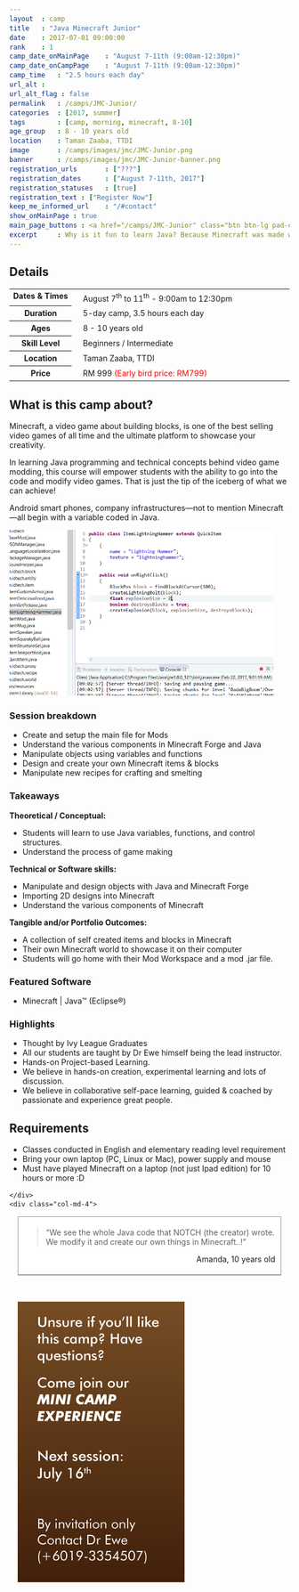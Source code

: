 ```yaml
---
layout 	: camp
title 	: "Java Minecraft Junior"
date 	: 2017-07-01 09:00:00
rank    : 1
camp_date_onMainPage 	: "August 7-11th (9:00am-12:30pm)"
camp_date_onCampPage 	: "August 7-11th (9:00am-12:30pm)"
camp_time	: "2.5 hours each day"
url_alt : 
url_alt_flag : false
permalink   : /camps/JMC-Junior/
categories  : [2017, summer]
tags	    : [camp, morning, minecraft, 8-10]
age_group 	: 8 - 10 years old
location	: Taman Zaaba, TTDI
image		: /camps/images/jmc/JMC-Junior.png
banner		: /camps/images/jmc/JMC-Junior-banner.png
registration_urls		: ["???"]
registration_dates		: ["August 7-11th, 2017"]
registration_statuses	: [true]
registration_text : ["Register Now"]
keep_me_informed_url	: "/#contact"
show_onMainPage : true
main_page_buttons : <a href="/camps/JMC-Junior" class="btn btn-lg pad-c btn-primary-pale">5-day Camp</a>
excerpt		: Why is it fun to learn Java? Because Minecraft was made with Java. <br/>Get introduced to code behind Minecraft to explore the basic of Java programming in a fun and interactive way. Start the curiousity and excitement of coding!
---
```


<div class="row">
    <div class="col-md-8">

<h2>Details</h2>
<table style="white-space: nowrap">
    <col width="13%">
    <col width="3%">
    <col width="84%">
	<tr>
		<th style="vertical-align: top;">Dates & Times</th>
        <td/>
		<td style='padding:5px 10px 5px 5px'>
            August 7<sup>th</sup> to 11<sup>th</sup> - 9:00am to 12:30pm
        </td>
	</tr>
    <tr>
		<th>Duration</th>
        <td/>
		<td style='padding:5px 10px 5px 5px'>5-day camp, 3.5 hours each day</td>
	</tr>
	<tr>
		<th>Ages</th>
        <td/>
		<td style='padding:5px 10px 5px 5px'>8 - 10 years old</td>
	</tr>	
	<tr>
		<th>Skill Level </th>
        <td/>
		<td style='padding:5px 10px 5px 5px'>Beginners / Intermediate</td>
	</tr>
    <tr>
		<th>Location</th>
        <td/>
		<td style='padding:5px 10px 5px 5px'>Taman Zaaba, TTDI</td>
	</tr>
    <tr>
		<th>Price</th>
        <td/>
		<td style='padding:5px 10px 5px 5px'>RM 999 <font color="red">(Early bird price: RM799)</font></td>
	</tr>
</table>

<h2>What is this camp about?</h2>
    
<p>Minecraft, a video game about building blocks, is one of the best selling video games of all time and the ultimate platform to showcase your creativity. </p>
<p>In learning Java programming and technical concepts behind video game modding, this course will empower students with the ability to go into the code and modify video games. That is just the tip of the iceberg of what we can achieve!</p>
<p>Android smart phones, company infrastructures—not to mention Minecraft—all begin with a variable coded in Java. </p>

<img style="margin: auto;" class="pad img-responsive" src='/camps/images/jmc/jmc_code_example.gif'/>


<h3>Session breakdown</h3>
<ul>
    <li> Create and setup the main file for Mods</li>
    <li> Understand the various components in Minecraft Forge and Java</li>
    <li> Manipulate objects using variables and functions</li>
    <li> Design and create your own Minecraft items & blocks</li>
    <li> Manipulate new recipes for crafting and smelting </li>
</ul>

<h3>Takeaways</h3>

<b>Theoretical / Conceptual:</b>
<ul>
    <li> Students will learn to use Java variables, functions, and control structures. </li>
    <li> Understand the process of game making</li>
</ul>
<b>Technical or Software skills:</b>
<ul>
    <li> Manipulate and design objects with Java and Minecraft Forge</li>
    <li> Importing 2D designs into Minecraft</li>
    <li> Understand the various components of Minecraft</li>
</ul>
<b>Tangible and/or Portfolio Outcomes:</b>
<ul>
    <li> A collection of self created items and blocks in Minecraft </li>
    <li> Their own Minecraft world to showcase it on their computer</li>
    <li> Students will go home with their Mod Workspace and a mod .jar file.</li>
</ul>

<h3>Featured Software</h3>
<ul>
    <li> Minecraft | Java™ (Eclipse®)</li>
</ul>

<h3>Highlights</h3>
<ul>
    <li> Thought by Ivy League Graduates </li>
    <li> All our students are taught by Dr Ewe himself being the lead instructor. </li>
    <li> Hands-on Project-based Learning. </li>
    <li> We believe in hands-on creation, experimental learning and lots of discussion. </li>
    <li> We believe in collaborative self-pace learning, guided & coached by passionate and experience great people. </li>
</ul>


<h2>Requirements</h2>
<ul>
    <li> Classes conducted in English and elementary reading level requirement </li>
    <li> Bring your own laptop (PC, Linux or Mac), power supply and mouse </li>
    <li> Must have played Minecraft on a laptop (not just Ipad edition) for 10 hours or more :D </li>
</ul>


    </div>
    <div class="col-md-4"> 
<div style="background: #ffffff; border: 1px solid #999; margin: 15px; overflow: hidden;">
    <div style="padding: 5px 10px; border-bottom: 1px solid #999;">
        <blockquote style="clear: both; float: none;">
            <p>“We see the whole Java code that NOTCH (the creator) wrote. We modify it and create our own things in Minecraft..!”</p>
        </blockquote>
        <p style="text-align: right;">Amanda, 10 years old</p>
    </div>
</div>  
        <br/>
        <img style="margin: 15px;" class="pad img-responsive" src='/camps/images/jmc/mini_exp_vertical.png'/>
    </div> 
</div>


